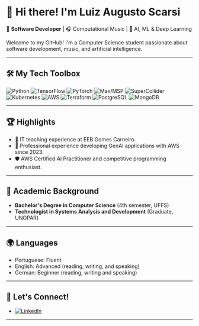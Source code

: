 # 👋 Hi there! I'm Luiz Augusto Scarsi

🚀 **Software Developer** | 🎧 Computational Music | 🤖 AI, ML & Deep Learning  

Welcome to my GitHub! I'm a Computer Science student passionate about software development, music, and artificial intelligence.

---

## 🛠️ My Tech Toolbox  
![Python](https://img.shields.io/badge/-Python-3776AB?style=flat-square&logo=python&logoColor=white)
![TensorFlow](https://img.shields.io/badge/-TensorFlow-FF6F00?style=flat-square&logo=tensorflow&logoColor=white)
![PyTorch](https://img.shields.io/badge/-PyTorch-EE4C2C?style=flat-square&logo=pytorch&logoColor=white)
![Max/MSP](https://img.shields.io/badge/-Max/MSP-000000?style=flat-square&logo=max&logoColor=white)
![SuperCollider](https://img.shields.io/badge/-SuperCollider-5A5A5A?style=flat-square&logo=supercollider&logoColor=white)
![Kubernetes](https://img.shields.io/badge/-Kubernetes-326CE5?style=flat-square&logo=kubernetes&logoColor=white)
![AWS](https://img.shields.io/badge/-AWS-232F3E?style=flat-square&logo=amazon-aws&logoColor=white)
![Terraform](https://img.shields.io/badge/-Terraform-623CE4?style=flat-square&logo=terraform&logoColor=white)
![PostgreSQL](https://img.shields.io/badge/-PostgreSQL-336791?style=flat-square&logo=postgresql&logoColor=white)
![MongoDB](https://img.shields.io/badge/-MongoDB-47A248?style=flat-square&logo=mongodb&logoColor=white)

---

## 🏆 Highlights  
- 🏫 IT teaching experience at EEB Gomes Carneiro.  
- 🌟 Professional experience developing GenAI applications with AWS since 2023.  
- 🛡️ AWS Certified AI Practitioner and competitive programming enthusiast.  

---

## 📜 Academic Background  
- **Bachelor's Degree in Computer Science** (4th semester, UFFS)  
- **Technologist in Systems Analysis and Development** (Graduate, UNOPAR)  

---

## 🌍 Languages  
- Portuguese: Fluent
- English: Advanced (reading, writing, and speaking)
- German: Beginner (reading, writing and speaking)

---

## 💬 Let's Connect!  
- [![LinkedIn](https://img.shields.io/badge/-LinkedIn-0A66C2?style=flat-square&logo=linkedin&logoColor=white)](https://www.linkedin.com/in/luiz-augusto-scarsi/)  

---
